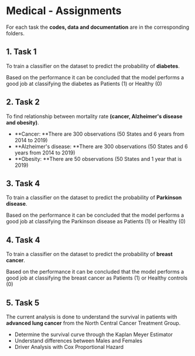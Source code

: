 # Medical - Assignments

For each task the  **codes, data and documentation** are in the corresponding folders.  


## 1.	Task 1
To train a classifier on the dataset to predict the probability of **diabetes**. 

Based on the performance it can be concluded that the model performs a good job at classifying the diabetes as Patients (1) or Healthy (0)


## 2.	Task 2
To find relationship between mortality rate **(cancer, Alzheimer's disease and obesity)**. 
*	**Cancer: **There are 300 observations (50 States and 6 years from 2014 to 2019)
*	**Alzheimer's disease: **There are 300 observations (50 States and 6 years from 2014 to 2019)
*	**Obesity: **There are 50 observations (50 States and 1 year that is 2019)


## 3.	Task 4
To train a classifier on the dataset to predict the probability of **Parkinson disease**. 

Based on the performance it can be concluded that the model performs a good job at classifying the Parkinson disease as Patients (1) or Healthy (0)


## 4.	Task 4
To train a classifier on the dataset to predict the probability of **breast cancer**. 

Based on the performance it can be concluded that the model performs a good job at classifying the breast cancer as Patients (1) or Healthy controls (0)


## 5.	Task 5
The current analysis is done to understand the survival in patients with **advanced lung cancer** from the North Central Cancer Treatment Group.
*	Determine the survival curve through the Kaplan Meyer Estimator
*	Understand differences between Males and Females
*	Driver Analysis with Cox Proportional Hazard 
